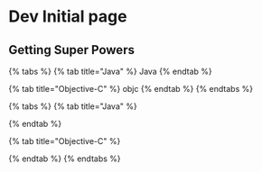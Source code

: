 # Dev Initial page

## Getting Super Powers

{% tabs %}
{% tab title="Java" %}
Java
{% endtab %}

{% tab title="Objective-C" %}
objc
{% endtab %}
{% endtabs %}

{% tabs %}
{% tab title="Java" %}

{% endtab %}

{% tab title="Objective-C" %}

{% endtab %}
{% endtabs %}



